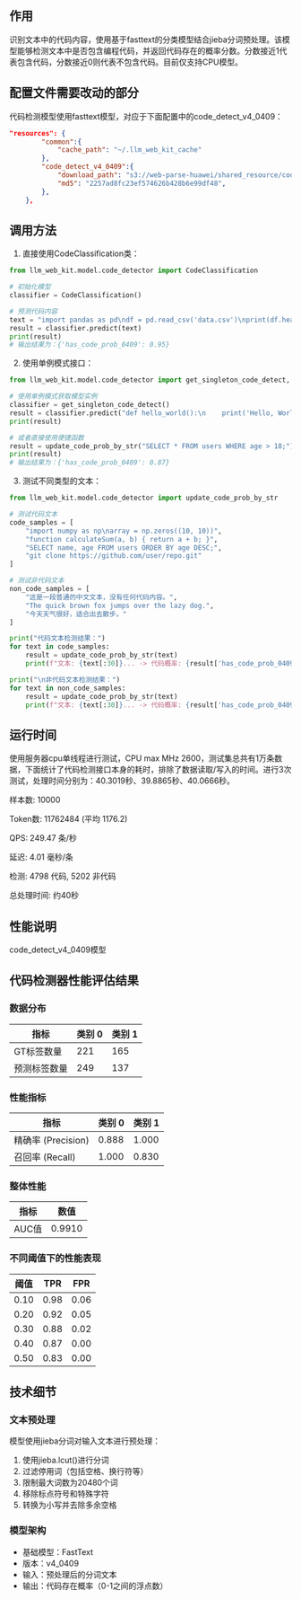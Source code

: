 ## 作用

识别文本中的代码内容，使用基于fasttext的分类模型结合jieba分词预处理。该模型能够检测文本中是否包含编程代码，并返回代码存在的概率分数。分数接近1代表包含代码，分数接近0则代表不包含代码。目前仅支持CPU模型。

## 配置文件需要改动的部分

代码检测模型使用fasttext模型，对应于下面配置中的code_detect_v4_0409：

```json
"resources": {
        "common":{
            "cache_path": "~/.llm_web_kit_cache"
        },
        "code_detect_v4_0409":{
            "download_path": "s3://web-parse-huawei/shared_resource/code/code_detect_v4_0409.bin",
            "md5": "2257ad8fc23ef574626b428b6e99df48",
        },
    },
```

## 调用方法

1. 直接使用CodeClassification类：

```python
from llm_web_kit.model.code_detector import CodeClassification

# 初始化模型
classifier = CodeClassification()

# 预测代码内容
text = "import pandas as pd\ndf = pd.read_csv('data.csv')\nprint(df.head())"
result = classifier.predict(text)
print(result)
# 输出结果为：{'has_code_prob_0409': 0.95}
```

2. 使用单例模式接口：

```python
from llm_web_kit.model.code_detector import get_singleton_code_detect, update_code_prob_by_str

# 使用单例模式获取模型实例
classifier = get_singleton_code_detect()
result = classifier.predict("def hello_world():\n    print('Hello, World!')")
print(result)

# 或者直接使用便捷函数
result = update_code_prob_by_str("SELECT * FROM users WHERE age > 18;")
print(result)
# 输出结果为：{'has_code_prob_0409': 0.87}
```

3. 测试不同类型的文本：

```python
from llm_web_kit.model.code_detector import update_code_prob_by_str

# 测试代码文本
code_samples = [
    "import numpy as np\narray = np.zeros((10, 10))",
    "function calculateSum(a, b) { return a + b; }",
    "SELECT name, age FROM users ORDER BY age DESC;",
    "git clone https://github.com/user/repo.git"
]

# 测试非代码文本
non_code_samples = [
    "这是一段普通的中文文本，没有任何代码内容。",
    "The quick brown fox jumps over the lazy dog.",
    "今天天气很好，适合出去散步。"
]

print("代码文本检测结果：")
for text in code_samples:
    result = update_code_prob_by_str(text)
    print(f"文本: {text[:30]}... -> 代码概率: {result['has_code_prob_0409']:.3f}")

print("\n非代码文本检测结果：")
for text in non_code_samples:
    result = update_code_prob_by_str(text)
    print(f"文本: {text[:30]}... -> 代码概率: {result['has_code_prob_0409']:.3f}")
```

## 运行时间

使用服务器cpu单线程进行测试，CPU max MHz 2600，测试集总共有1万条数据，下面统计了代码检测接口本身的耗时，排除了数据读取/写入的时间。进行3次测试，处理时间分别为：40.3019秒、39.8865秒、40.0666秒。

样本数: 10000

Token数: 11762484 (平均 1176.2)

QPS: 249.47 条/秒

延迟: 4.01 毫秒/条

检测: 4798 代码, 5202 非代码

总处理时间: 约40秒

## 性能说明

code_detect_v4_0409模型

## 代码检测器性能评估结果

### 数据分布

| 指标         | 类别 0 | 类别 1 |
| ------------ | ------ | ------ |
| GT标签数量   | 221    | 165    |
| 预测标签数量 | 249    | 137    |

### 性能指标

| 指标               | 类别 0 | 类别 1 |
| ------------------ | ------ | ------ |
| 精确率 (Precision) | 0.888  | 1.000  |
| 召回率 (Recall)    | 1.000  | 0.830  |

### 整体性能

| 指标  | 数值   |
| ----- | ------ |
| AUC值 | 0.9910 |

### 不同阈值下的性能表现

| 阈值 | TPR  | FPR  |
| ---- | ---- | ---- |
| 0.10 | 0.98 | 0.06 |
| 0.20 | 0.92 | 0.05 |
| 0.30 | 0.88 | 0.02 |
| 0.40 | 0.87 | 0.00 |
| 0.50 | 0.83 | 0.00 |

## 技术细节

### 文本预处理

模型使用jieba分词对输入文本进行预处理：

1. 使用jieba.lcut()进行分词
2. 过滤停用词（包括空格、换行符等）
3. 限制最大词数为20480个词
4. 移除标点符号和特殊字符
5. 转换为小写并去除多余空格

### 模型架构

- 基础模型：FastText
- 版本：v4_0409
- 输入：预处理后的分词文本
- 输出：代码存在概率（0-1之间的浮点数）
